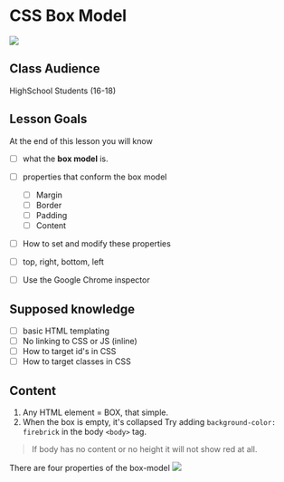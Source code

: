 # CSS Box Model

![](https://media.giphy.com/media/pkUDad439VgMU/giphy.gif)

## Class Audience  
HighSchool Students (16-18)  

## Lesson Goals
At the end of this lesson you will know
- [ ] what the **box model** is.
- [ ] properties that conform the box model
    - [ ] Margin
    - [ ] Border
    - [ ] Padding
    - [ ] Content
- [ ] How to set and modify these properties
- [ ] top, right, bottom, left
- [ ] Use the Google Chrome inspector


## Supposed knowledge
- [ ] basic HTML templating
- [ ] No linking to CSS or JS (inline)
- [ ] How to target id's in CSS
- [ ] How to target classes in CSS

## Content
1. Any HTML element = BOX, that simple.  
2. When the box is empty, it's collapsed
Try adding `background-color: firebrick` in the body `<body>` tag.  
> If body has no content or no height it will not show red at all.  

There are four properties of the box-model
![](https://www.washington.edu/accesscomputing/webd2/student/unit3/images/boxmodel.gif)


